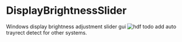 # DisplayBrightnessSlider
Windows display brightness adjustment slider gui
![hdf](https://github.com/wolfman616/DisplayBrightnessSlider/assets/62726599/c7521869-0679-4468-9dd0-796269aec88b)
todo add auto trayrect detect for other systems.
